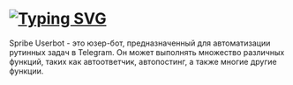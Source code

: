 # [![Typing SVG](https://readme-typing-svg.herokuapp.com?color=%2336BCF7&lines=Spribe+userbot)](https://t.me/tgscriptss)
Spribe Userbot - это юзер-бот, предназначенный для автоматизации рутинных задач в Telegram. Он может выполнять множество различных функций, таких как автоответчик, автопостинг, а также многие другие функции.
